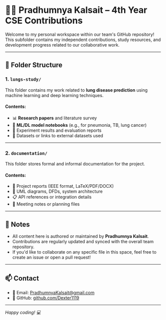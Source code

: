 # 👨‍💻 Pradhumnya Kalsait – 4th Year CSE Contributions

Welcome to my personal workspace within our team's GitHub repository!  
This subfolder contains my independent contributions, study resources, and development progress related to our collaborative work.

---

## 📂 Folder Structure

### 1. `lungs-study/`
This folder contains my work related to **lung disease prediction** using machine learning and deep learning techniques.

#### Contents:
- 📊 **Research papers** and literature survey
- 🧠 **ML/DL model notebooks** (e.g., for pneumonia, TB, lung cancer)
- 🧪 Experiment results and evaluation reports
- 📁 Datasets or links to external datasets used

---

### 2. `documentation/`
This folder stores formal and informal documentation for the project.

#### Contents:
- 📄 Project reports (IEEE format, LaTeX/PDF/DOCX)
- 🧩 UML diagrams, DFDs, system architecture
- 📋 API references or integration details
- 📅 Meeting notes or planning files

---

## 📌 Notes
- All content here is authored or maintained by **Pradhumnya Kalsait**.
- Contributions are regularly updated and synced with the overall team repository.
- If you'd like to collaborate on any specific file in this space, feel free to create an issue or open a pull request!

---

## 📫 Contact
- 📧 Email: [PradhumnyaKalsait@gmail.com](mailto:PradhumnyaKalsait@gmail.com)
- 🔗 GitHub: [github.com/Dexter1119](https://github.com/Dexter1106)

---

*Happy coding! 💻*

